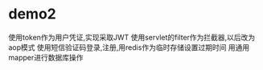 # demo2

使用token作为用户凭证,实现采取JWT
使用servlet的filter作为拦截器,以后改为aop模式
使用短信验证码登录,注册,用redis作为临时存储设置过期时间
用通用mapper进行数据库操作




 

